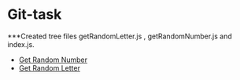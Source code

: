 # Git-task

***Created  tree files getRandomLetter.js , getRandomNumber.js and index.js. 

* [Get Random Number](https://github.com/NairaYeg/git-task/blob/master/getRandomNumber.js) 
* [Get Random Letter](https://github.com/NairaYeg/git-task/blob/master/getRandomLetter.js) 


  
